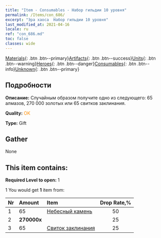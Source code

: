 ```yaml
---
title: "Item - Consumables - Набор гильдии 10 уровня"
permalink: /Items/con_686/
excerpt: "Эра хаоса  Набор гильдии 10 уровня"
last_modified_at: 2021-04-16
locale: ru
ref: "con_686.md"
toc: false
classes: wide
---
```

 [Materials](/ru/Items/){: .btn .btn--primary}[Artifacts](/ru/Items/Artifacts/){: .btn .btn--success}[Units](/ru/Items/Units/){: .btn .btn--warning}[Heroes](/ru/Items/Heroes/){: .btn .btn--danger}[Consumables](/ru/Items/Consumables/){: .btn .btn--info}[Unknown](/ru/Items/Unknown/){: .btn .btn--primary}

## Подробности
 **Описание:** Случайным образом получите одно из следующего: 65 алмазов, 270 000 золотых или 65 свитков заклинания.

 **Quality:** <span style="color: #FF8C00">OK</span>

 **Type:** Gift

## Gather

  None

## This item contains:

 **Required Level to open:** 1

 1 You would get **1** item  from:

  | Nr | Amount |     Item    | Drop Rate,% |
  |:---|:-------|:------------|:---------:|
  | 1 | 65 | [Небесный камень](/ru/Items/art_188/) | 50 | 
  | 2 |  **270000x** | <i class="fas fa-coins"/> | 25 | 
  | 3 | 65 | [Свиток заклинания](/ru/Items/con_694/) | 25 | 
